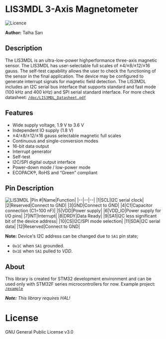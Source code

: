 # LIS3MDL 3-Axis Magnetometer
![Licence](https://img.shields.io/badge/License-GPL--3.0-orange)

**Author:** Talha Sarı
## Description
The LIS3MDL is an ultra-low-power highperformance three-axis magnetic sensor. The LIS3MDL has user-selectable full scales of  ±4/±8/±12/±16 gauss. The self-test capability allows the user to check the functioning of the sensor in the final application. The device may be configured to generate interrupt signals for magnetic field detection. The LIS3MDL includes an I2C serial bus interface that supports standard and fast mode (100 kHz and 400 kHz) and SPI serial standard interface. For more check datasheet: [`/doc/LIS3MDL_Datasheet.pdf`](./doc/LIS3MDL_Datasheet.pdf)
## Features
- Wide supply voltage, 1.9 V to 3.6 V
- Independent IO supply (1.8 V)
- ±4/±8/±12/±16 gauss selectable magnetic full scales
- Continuous and single-conversion modes
- 16-bit data output
- Interrupt generator
- Self-test
- I2C/SPI digital output interface
- Power-down mode / low-power mode
- ECOPACK®, RoHS and “Green” compliant
## Pin Description
![LIS3MDL](https://tmbroadcast.es/wp-content/uploads/2013/08/n60_028.jpg)
|Pin #|Name|Function|
|--|--|--|
|1|SCL|I2C serial clock|
|2|Reserved|Connect to GND|
|3|GND|Connect to GND|
|4|C1|Capacitor connection (C1=100 nF)|
|5|VDD|Power supply|
|6|VDD_IO|Power supply for I/O pins|
|7|INT|Interrupt|
|8|DRDY|Data Ready|
|9|SA1|I2C less significant bit of the device address|
|10|CS|I2C/SPI mode selection|
|11|SDA|I2C serial data|
|12|Reserved|Connect to GND|

**Note:** Device's I2C address can be changed due to `SA1` pin state;
- `Ox1C` when `SA1` grounded.
- `Ox1E` when `SA1` pulled to *VDD*.

## About
This library is created for STM32 development environment and can be used only with STM32F series microcontrollers for now. Example project: [`/example`](./example)

***Note:**  This library requires HAL!*

# License
GNU General Public License v3.0

